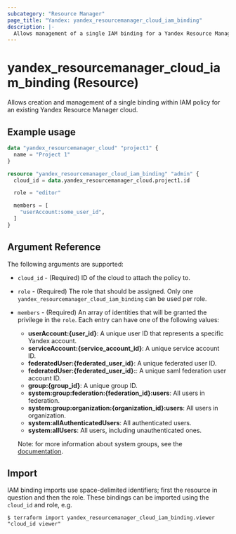 ```yaml
---
subcategory: "Resource Manager"
page_title: "Yandex: yandex_resourcemanager_cloud_iam_binding"
description: |-
  Allows management of a single IAM binding for a Yandex Resource Manager cloud.
---
```


# yandex_resourcemanager_cloud_iam_binding (Resource)

Allows creation and management of a single binding within IAM policy for an existing Yandex Resource Manager cloud.

## Example usage

```terraform
data "yandex_resourcemanager_cloud" "project1" {
  name = "Project 1"
}

resource "yandex_resourcemanager_cloud_iam_binding" "admin" {
  cloud_id = data.yandex_resourcemanager_cloud.project1.id

  role = "editor"

  members = [
    "userAccount:some_user_id",
  ]
}
```

## Argument Reference

The following arguments are supported:

* `cloud_id` - (Required) ID of the cloud to attach the policy to.

* `role` - (Required) The role that should be assigned. Only one `yandex_resourcemanager_cloud_iam_binding` can be used per role.

* `members` - (Required) An array of identities that will be granted the privilege in the `role`. Each entry can have one of the following values:
  * **userAccount:{user_id}**: A unique user ID that represents a specific Yandex account.
  * **serviceAccount:{service_account_id}**: A unique service account ID.
  * **federatedUser:{federated_user_id}**: A unique federated user ID.
  * **federatedUser:{federated_user_id}:**: A unique saml federation user account ID.
  * **group:{group_id}**: A unique group ID.
  * **system:group:federation:{federation_id}:users**: All users in federation.
  * **system:group:organization:{organization_id}:users**: All users in organization.
  * **system:allAuthenticatedUsers**: All authenticated users.
  * **system:allUsers**: All users, including unauthenticated ones.

  Note: for more information about system groups, see the [documentation](https://cloud.yandex.com/docs/iam/concepts/access-control/system-group).

## Import

IAM binding imports use space-delimited identifiers; first the resource in question and then the role. These bindings can be imported using the `cloud_id` and role, e.g.

```
$ terraform import yandex_resourcemanager_cloud_iam_binding.viewer "cloud_id viewer"
```
